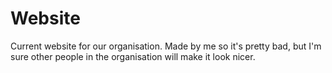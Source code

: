 # Website
Current website for our organisation. Made by me so it's pretty bad, but I'm sure other people in the organisation will make it look nicer. 
